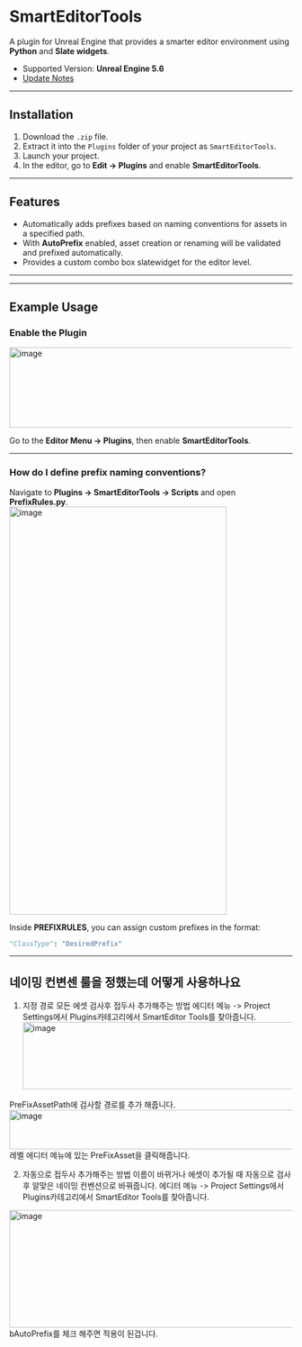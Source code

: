 # SmartEditorTools

A plugin for Unreal Engine that provides a smarter editor environment using **Python** and **Slate widgets**.  

- Supported Version: **Unreal Engine 5.6**  
- [Update Notes](https://github.com/Junghyeon0710/UEAutomationTools/wiki/Update-Notes)

---

## Installation
1. Download the `.zip` file.
2. Extract it into the `Plugins` folder of your project as `SmartEditorTools`.
3. Launch your project.
4. In the editor, go to **Edit → Plugins** and enable **SmartEditorTools**.

---

## Features
- Automatically adds prefixes based on naming conventions for assets in a specified path.
- With **AutoPrefix** enabled, asset creation or renaming will be validated and prefixed automatically.
- Provides a custom combo box slatewidget for the editor level.

---

---

## Example Usage

### Enable the Plugin
<img width="1825" height="143" alt="image" src="https://github.com/user-attachments/assets/d284c166-8961-470e-a0e8-a6052ae0fc32" />  

Go to the **Editor Menu → Plugins**, then enable **SmartEditorTools**.

---

### How do I define prefix naming conventions?
Navigate to **Plugins → SmartEditorTools → Scripts** and open **PrefixRules.py**.  
<img width="386" height="725" alt="image" src="https://github.com/user-attachments/assets/c9d355e0-06ba-432b-abf3-ecaed845b368" />  

Inside **PREFIXRULES**, you can assign custom prefixes in the format:  

```python
"ClassType": "DesiredPrefix"
```

---

## 네이밍 컨변센 룰을 정했는데 어떻게 사용하나요

1. 지정 경로 모든 에셋 검사후 접두사 추가해주는 방법
   에디터 메뉴 -> Project Settings에서 Plugins카테고리에서 SmartEditor Tools를 찾아줍니다.
   <img width="1168" height="119" alt="image" src="https://github.com/user-attachments/assets/047a6564-89e0-4fec-a07e-181f86326d9c" />

PreFixAssetPath에 검사할 경로를 추가 해줍니다.
<img width="890" height="70" alt="image" src="https://github.com/user-attachments/assets/0c3bf924-d9a7-41a3-a917-2ecc2fbe6430" />
레벨 에디터 메뉴에 있는 PreFixAsset을 클릭해줍니다.


2. 자동으로 접두사 추가해주는 방법
   이름이 바뀌거나 에셋이 추가될 때 자동으로 검사후 알맞은 네이밍 컨벤션으로 바꿔줍니다.
    에디터 메뉴 -> Project Settings에서 Plugins카테고리에서 SmartEditor Tools를 찾아줍니다.
<img width="1104" height="209" alt="image" src="https://github.com/user-attachments/assets/1b03f607-9241-4266-88b4-1ec9e5a2956f" />
bAutoPrefix를 체크 해주면 적용이 된겁니다.




